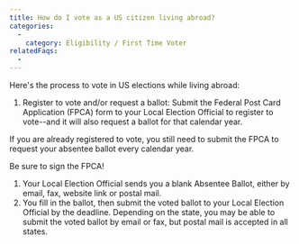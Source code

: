 ```yaml
---
title: How do I vote as a US citizen living abroad?
categories:
  - 
    category: Eligibility / First Time Voter
relatedFaqs:
  -
---
```

Here's the process to vote in US elections while living abroad:

1. Register to vote and/or request a ballot: Submit the Federal Post Card Application (FPCA) form to your Local Election Official to register to vote--and it will also request a ballot for that calendar year. 

If you are already registered to vote, you still need to submit the FPCA to request your absentee ballot every calendar year.

Be sure to sign the FPCA!

1. Your Local Election Official sends you a blank Absentee Ballot, either by email, fax, website link or postal mail.
2. You fill in the ballot, then submit the voted ballot to your Local Election Official by the deadline. Depending on the state, you may be able to submit the voted ballot by email or fax, but postal mail is accepted in all states.